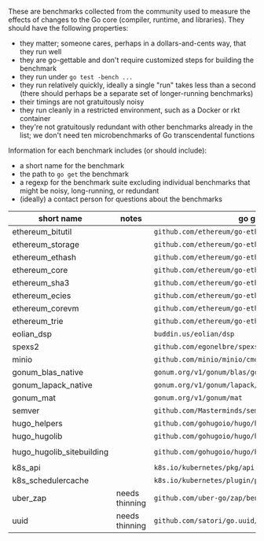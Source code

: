 These are benchmarks collected from the community used to measure the effects of changes to the Go core (compiler, runtime, and libraries). They should have the following properties:

 - they matter; someone cares, perhaps in a dollars-and-cents way, that they run well
 - they are go-gettable and don't require customized steps for building the benchmark
 - they run under `go test -bench ...`
 - they run relatively quickly, ideally a single "run" takes less than a second (there should perhaps be a separate set of longer-running benchmarks)
 - their timings are not gratuitously noisy
 - they run cleanly in a restricted environment, such as a Docker or rkt container
 - they're not gratuitously redundant with other benchmarks already in the list; we don't need ten microbenchmarks of Go transcendental functions

Information for each benchmark includes (or should include):

 - a short name for the benchmark
 - the path to `go get` the benchmark
 - a regexp for the benchmark suite excluding individual benchmarks that might be noisy, long-running, or redundant
 - (ideally) a contact person for questions about the benchmarks 

 | short name | notes | go get path | benchmark regexp | contact |
 | ---------- | ----- | ----------- | ---------------- | ------- |
 | ethereum_bitutil | | `github.com/ethereum/go-ethereum/common/bitutil` | `Benchmark(BaseTest2KB\|FastTest2KB\|Encoding4KBVerySparse)` | |
 | ethereum_storage | | `github.com/ethereum/go-ethereum/swarm/storage` | `BenchmarkJoin_8` | |
 | ethereum_ethash | | `github.com/ethereum/go-ethereum/consensus/ethash` | `BenchmarkHashimotoLight` | |
 | ethereum_core | | `github.com/ethereum/go-ethereum/core` | `BenchmarkChainRead_full_10k` | |
 | ethereum_sha3 | | `github.com/ethereum/go-ethereum/crypto/sha3` | `BenchmarkSha3_224_MTU` | |
 | ethereum_ecies | | `github.com/ethereum/go-ethereum/crypto/ecies` | `BenchmarkGenSharedKeyP256` | |
 | ethereum_corevm | | `github.com/ethereum/go-ethereum/core/vm` | `BenchmarkOpDiv128` | |
 | ethereum_trie | | `github.com/ethereum/go-ethereum/trie` | `Benchmark` | |
 | eolian_dsp | | `buddin.us/eolian/dsp` | `Benchmark` | |
 | spexs2 | | `github.com/egonelbre/spexs2/_benchmark/` | `BenchmarkRun/10k/1` | |
 | minio | | `github.com/minio/minio/cmd` | `BenchmarkGetObject5MbFS` | |
 | gonum_blas_native | | `gonum.org/v1/gonum/blas/gonum` | `Benchmark(DasumMediumUnitaryInc\|Dnrm2MediumPosInc)` | |
 | gonum_lapack_native | | `gonum.org/v1/gonum/lapack/gonum` | `BenchmarkDgeev/Circulant10` | |
 | gonum_mat | | `gonum.org/v1/gonum/mat` | `Benchmark(MulWorkspaceDense1000Hundredth\|ScaleVec10000Inc20)` | |
 | semver | | `github.com/Masterminds/semver` | `BenchmarkValidateVersionTildeFail` | |
 | hugo_helpers | | `github.com/gohugoio/hugo/helpers` | `Benchmark(StripHTML\|ReaderContains)` | |
 | hugo_hugolib | | `github.com/gohugoio/hugo/hugolib` | `BenchmarkParsePage` | |
 | hugo_hugolib_sitebuilding | | `github.com/gohugoio/hugo/hugolib` | `BenchmarkSiteBuilding/YAML,num_pages=10,num_tags=10,tags_per_page=20,shortcodes,render-12` | |
 | k8s_api | | `k8s.io/kubernetes/pkg/api` | `BenchmarkEncodeCodecFromInternalProtobuf` | |
 | k8s_schedulercache | | `k8s.io/kubernetes/plugin/pkg/scheduler/schedulercache` | `BenchmarkList1kNodes30kPods` | |
 | uber_zap | needs thinning | `github.com/uber-go/zap/benchmarks` | `Benchmark` | |
 | uuid | needs thinning | `github.com/satori/go.uuid/` | `Benchmark` | |
